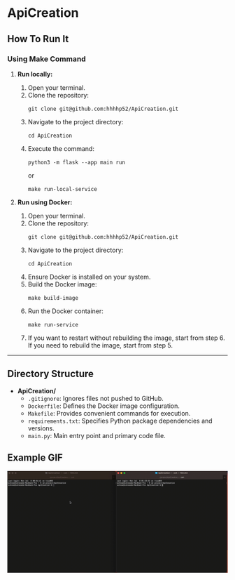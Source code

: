 # ApiCreation

## How To Run It

### Using Make Command

1. **Run locally:**
   1. Open your terminal.
   2. Clone the repository:
      ```
      git clone git@github.com:hhhhp52/ApiCreation.git
      ```
   3. Navigate to the project directory:
      ```
      cd ApiCreation
      ```
   4. Execute the command:
      ```
      python3 -m flask --app main run
      ```
      or
      ```
      make run-local-service
      ```

2. **Run using Docker:**
   1. Open your terminal.
   2. Clone the repository:
      ```
      git clone git@github.com:hhhhp52/ApiCreation.git
      ```
   3. Navigate to the project directory:
      ```
      cd ApiCreation
      ```
   4. Ensure Docker is installed on your system.
   5. Build the Docker image:
      ```
      make build-image
      ```
   6. Run the Docker container:
      ```
      make run-service
      ```
    7. If you want to restart without rebuilding the image, start from step 6. If you need to rebuild the image, start from step 5.

---

## Directory Structure

- **ApiCreation/**
  - `.gitignore`: Ignores files not pushed to GitHub.
  - `Dockerfile`: Defines the Docker image configuration.
  - `Makefile`: Provides convenient commands for execution.
  - `requirements.txt`: Specifies Python package dependencies and versions.
  - `main.py`: Main entry point and primary code file.

## Example GIF

![Example GIF](./apiCreation.gif)